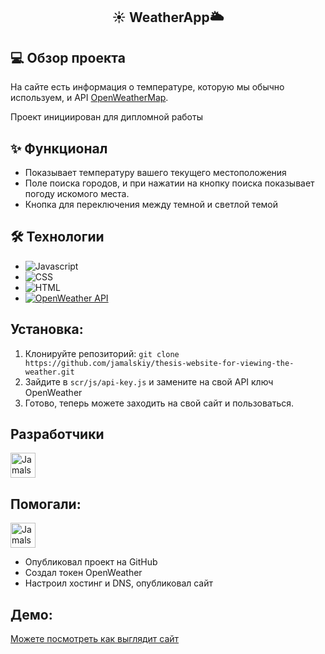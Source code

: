 ## <p align="center">☀ WeatherApp🌥</p>

## 💻 Обзор проекта

На сайте есть информация о температуре, которую мы обычно используем, и API [OpenWeatherMap](https://openweathermap.org/).

Проект инициирован для дипломной работы

## ✨ Функционал

- Показывает температуру вашего текущего местоположения
- Поле поиска городов, и при нажатии на кнопку поиска показывает погоду искомого места.
- Кнопка для переключения между темной и светлой темой

## 🛠 Технологии

- ![Javascript](https://img.shields.io/badge/JavaScript-323330?style=for-the-badge&logo=javascript&logoColor=F7DF1E)
- ![CSS](https://img.shields.io/badge/CSS3-1572B6?style=for-the-badge&logo=css3&logoColor=white)
- ![HTML](https://img.shields.io/badge/HTML5-E34F26?style=for-the-badge&logo=html5&logoColor=white)
- <a href="https://openweathermap.org/"><img alt="OpenWeather API" src="https://img.shields.io/badge/OpenWeather_API-eb6e4c?style=for-the-badge&logoColor=white"></a>

## **Установка:**
1. Клонируйте репозиторий: ```git clone https://github.com/jamalskiy/thesis-website-for-viewing-the-weather.git```
2. Зайдите в ```scr/js/api-key.js``` и замените на свой API ключ OpenWeather
3. Готово, теперь можете заходить на свой сайт и пользоваться.

## Разработчики

<a href="https://github.com/jamalskiy"><img src="https://avatars.githubusercontent.com/u/155892199?v=4" alt="Jamalskiy" width="40" height="40"></a>

## Помогали:
<a href="https://github.com/jamalskiy"><img src="https://avatars.githubusercontent.com/u/155892199?v=4" alt="Jamalskiy" width="40" height="40"></a>

- Опубликовал проект на GitHub
- Создал токен OpenWeather
- Настроил хостинг и DNS, опубликовал сайт

## Демо:
[Можете посмотреть как выглядит сайт](https://userbots.ru)
